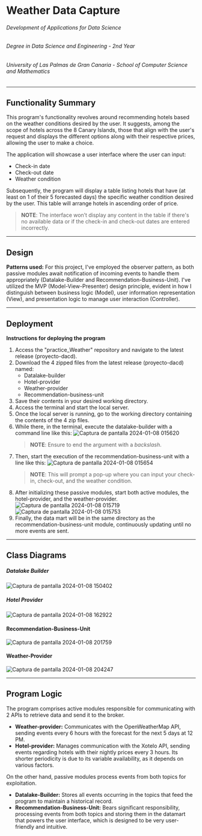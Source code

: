 # Weather Data Capture

###### Development of Applications for Data Science
###### Degree in Data Science and Engineering - 2nd Year
###### University of Las Palmas de Gran Canaria - School of Computer Science and Mathematics

---

## Functionality Summary

This program's functionality revolves around recommending hotels based on the weather conditions desired by the user. It suggests, among the scope of hotels across the 8 Canary Islands, those that align with the user's request and displays the different options along with their respective prices, allowing the user to make a choice.

The application will showcase a user interface where the user can input:
- Check-in date
- Check-out date
- Weather condition

Subsequently, the program will display a table listing hotels that have (at least on 1 of their 5 forecasted days) the specific weather condition desired by the user. This table will arrange hotels in ascending order of price.

>**NOTE**: The interface won’t display any content in the table if there's no available data or if the check-in and check-out dates are entered incorrectly.

---

## Design

**Patterns used:** For this project, I've employed the observer pattern, as both passive modules await notification of incoming events to handle them appropriately (Datalake-Builder and Recommendation-Business-Unit). I've utilized the MVP (Model-View-Presenter) design principle, evident in how I distinguish between business logic (Model), user information representation (View), and presentation logic to manage user interaction (Controller).

---

## Deployment

**Instructions for deploying the program**

1. Access the "practice_Weather" repository and navigate to the latest release (proyecto-dacd).
2. Download the 4 zipped files from the latest release (proyecto-dacd) named:
   - Datalake-builder
   - Hotel-provider
   - Weather-provider
   - Recommendation-business-unit
3. Save their contents in your desired working directory.
4. Access the terminal and start the local server.
5. Once the local server is running, go to the working directory containing the contents of the 4 zip files.
6. While there, in the terminal, execute the datalake-builder with a command line like this:
    ![Captura de pantalla 2024-01-08 015620](https://github.com/alvarorodriguez88/practice_Weather/assets/145196321/0c6285fc-ded2-4b57-94dc-b4e356c52a96)
   >**NOTE**: Ensure to end the argument with a *backslash*.
7. Then, start the execution of the recommendation-business-unit with a line like this:
   ![Captura de pantalla 2024-01-08 015654](https://github.com/alvarorodriguez88/practice_Weather/assets/145196321/cc5d19c0-6638-4957-a846-8eac33da469e)
   >**NOTE**: This will prompt a pop-up where you can input your check-in, check-out, and the weather condition.
8. After initializing these passive modules, start both active modules, the hotel-provider, and the weather-provider.
   ![Captura de pantalla 2024-01-08 015719](https://github.com/alvarorodriguez88/practice_Weather/assets/145196321/98d475b4-ec90-434e-85c4-a4102e24f2bb)
   ![Captura de pantalla 2024-01-08 015753](https://github.com/alvarorodriguez88/practice_Weather/assets/145196321/1e328796-1a7f-4172-b041-98338e80954c)
9. Finally, the data mart will be in the same directory as the recommendation-business-unit module, continuously updating until no more events are sent.

---
## Class Diagrams
##### Datalake Builder
![Captura de pantalla 2024-01-08 150402](https://github.com/alvarorodriguez88/practice_Weather/assets/145196321/4ec3ccdb-9258-4a76-a5aa-e2ecbb9ed538)

##### Hotel Provider
![Captura de pantalla 2024-01-08 162922](https://github.com/alvarorodriguez88/practice_Weather/assets/145196321/5c933c19-bf89-440e-9eff-0add506a783c)

#### Recommendation-Business-Unit
![Captura de pantalla 2024-01-08 201759](https://github.com/alvarorodriguez88/practice_Weather/assets/145196321/6a3473ef-b761-42e5-a51d-5d94d012e2e1)

#### Weather-Provider
![Captura de pantalla 2024-01-08 204247](https://github.com/alvarorodriguez88/practice_Weather/assets/145196321/93379fdd-0ee0-4467-8172-cf1c8ec6a0b5)

---

## Program Logic

The program comprises active modules responsible for communicating with 2 APIs to retrieve data and send it to the broker.

- **Weather-provider:** Communicates with the OpenWeatherMap API, sending events every 6 hours with the forecast for the next 5 days at 12 PM.
- **Hotel-provider:** Manages communication with the Xotelo API, sending events regarding hotels with their nightly prices every 3 hours. Its shorter periodicity is due to its variable availability, as it depends on various factors.

On the other hand, passive modules process events from both topics for exploitation.

- **Datalake-Builder:** Stores all events occurring in the topics that feed the program to maintain a historical record.
- **Recommendation-Business-Unit:** Bears significant responsibility, processing events from both topics and storing them in the datamart that powers the user interface, which is designed to be very user-friendly and intuitive.
